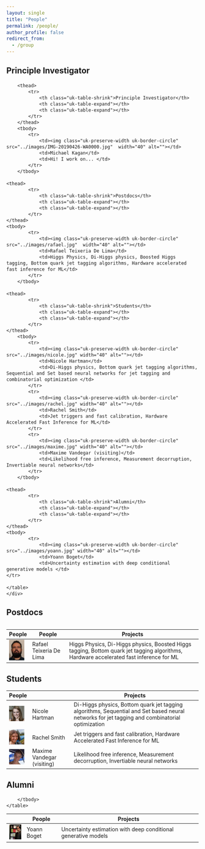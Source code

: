 ```yaml
---
layout: single
title: "People"
permalink: /people/
author_profile: false
redirect_from:
  - /group
---
```


<!-- UIkit CSS -->
<link rel="stylesheet" href="https://cdn.jsdelivr.net/npm/uikit@3.2.6/dist/css/uikit.min.css" />

<!-- UIkit JS -->
<script src="https://cdn.jsdelivr.net/npm/uikit@3.2.6/dist/js/uikit.min.js"></script>
<script src="https://cdn.jsdelivr.net/npm/uikit@3.2.6/dist/js/uikit-icons.min.js"></script>


## Principle Investigator

<div class="uk-overflow-auto">
    <table class="uk-table uk-table-hover uk-table-middle uk-table-divider">
	    
        <thead>
            <tr>
                <th class="uk-table-shrink">Principle Investigator</th>
                <th class="uk-table-expand"></th>
                <th class="uk-table-expand"></th>
            </tr>
        </thead>
        <tbody>
            <tr>
                <td><img class="uk-preserve-width uk-border-circle" src="../images/IMG-20190426-WA0000.jpg"  width="40" alt=""></td>
                <td>Michael Kagan</td>
                <td>Hi! I work on... </td>
            </tr>
        </tbody>
	    
	<thead>
            <tr>
                <th class="uk-table-shrink">Postdocs</th>
                <th class="uk-table-expand"></th>
                <th class="uk-table-expand"></th>
            </tr>
	</thead>
	<tbody>
            <tr>
                <td><img class="uk-preserve-width uk-border-circle" src="../images/rafael.jpg"  width="40" alt=""></td>
                <td>Rafael Teixeria De Lima</td>
                <td>Higgs Physics, Di-Higgs physics, Boosted Higgs tagging, Bottom quark jet tagging algorithms, Hardware accelerated fast inference for ML</td>
            </tr>
        </tbody>
	
	<thead>
            <tr>
                <th class="uk-table-shrink">Students</th>
                <th class="uk-table-expand"></th>
                <th class="uk-table-expand"></th>
            </tr>
	</thead>
        <tbody>
            <tr>
                <td><img class="uk-preserve-width uk-border-circle" src="../images/nicole.jpg" width="40" alt=""></td>
                <td>Nicole Hartman</td>
                <td>Di-Higgs physics, Bottom quark jet tagging algorithms, Sequential and Set based neural networks for jet tagging and combinatorial optimization </td>
			</tr>
			<tr>
                <td><img class="uk-preserve-width uk-border-circle" src="../images/rachel.jpg" width="40" alt=""></td>
                <td>Rachel Smith</td>
                <td>Jet triggers and fast calibration, Hardware Accelerated Fast Inference for ML</td>
			</tr>
			<tr>
                <td><img class="uk-preserve-width uk-border-circle" src="../images/maxime.jpg" width="40" alt=""></td>
                <td>Maxime Vandegar (visiting)</td>
                <td>Likelihood free inference, Measurement decorruption, Invertiable neural networks</td>
            </tr>
        </tbody>
	
	<thead>
            <tr>
                <th class="uk-table-shrink">Alumni</th>
                <th class="uk-table-expand"></th>
                <th class="uk-table-expand"></th>
            </tr>
	</thead>
	<tbody>
            <tr>
                <td><img class="uk-preserve-width uk-border-circle" src="../images/yoann.jpg" width="40" alt=""></td>
                <td>Yoann Boget</td>
                <td>Uncertainty estimation with deep conditional generative models </td>
	</tr>
	
    </table>
	</div>

## Postdocs

<div class="uk-overflow-auto">
    <table class="uk-table uk-table-hover uk-table-middle uk-table-divider">
        <thead>
            <tr>
                <th class="uk-table-shrink">People</th>
                <th class="uk-table-expand">People</th>
                <th class="uk-table-expand">Projects</th>
            </tr>
        </thead>
        <tbody>
            <tr>
                <td><img class="uk-preserve-width uk-border-circle" src="../images/rafael.jpg"  width="40" alt=""></td>
                <td>Rafael Teixeria De Lima</td>
                <td>Higgs Physics, Di-Higgs physics, Boosted Higgs tagging, Bottom quark jet tagging algorithms, Hardware accelerated fast inference for ML</td>
            </tr>
        </tbody>
    </table>
	</div>

## Students

<div class="uk-overflow-auto">
    <table class="uk-table uk-table-hover uk-table-middle uk-table-divider">
        <thead>
            <tr>
                <th class="uk-table-shrink">People</th>
                <th class="uk-table-expand"> </th>
                <th class="uk-table-expand">Projects</th>
            </tr>
        </thead>
        <tbody>
            <tr>
                <td><img class="uk-preserve-width uk-border-circle" src="../images/nicole.jpg" width="40" alt=""></td>
                <td>Nicole Hartman</td>
                <td>Di-Higgs physics, Bottom quark jet tagging algorithms, Sequential and Set based neural networks for jet tagging and combinatorial optimization </td>
			</tr>
			<tr>
                <td><img class="uk-preserve-width uk-border-circle" src="../images/rachel.jpg" width="40" alt=""></td>
                <td>Rachel Smith</td>
                <td>Jet triggers and fast calibration, Hardware Accelerated Fast Inference for ML</td>
			</tr>
			<tr>
                <td><img class="uk-preserve-width uk-border-circle" src="../images/maxime.jpg" width="40" alt=""></td>
                <td>Maxime Vandegar (visiting)</td>
                <td>Likelihood free inference, Measurement decorruption, Invertiable neural networks</td>
            </tr>
        </tbody>
    </table>
</div>


## Alumni

<div class="uk-overflow-auto">
    <table class="uk-table uk-table-hover uk-table-middle uk-table-divider">
        <thead>
            <tr>
                <th class="uk-table-shrink"></th>
                <th class="uk-table-expand">People</th>
                <th class="uk-table-expand">Projects</th>
            </tr>
        </thead>
        <tbody>
            <tr>
                <td><img class="uk-preserve-width uk-border-circle" src="../images/yoann.jpg" width="40" alt=""></td>
                <td>Yoann Boget</td>
                <td>Uncertainty estimation with deep conditional generative models </td>
	</tr>
		
        </tbody>
    </table>
</div>


